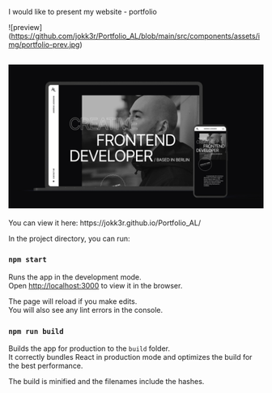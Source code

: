 I would like to present my website - portfolio 

![preview] (https://github.com/jokk3r/Portfolio_AL/blob/main/src/components/assets/img/portfolio-prev.jpg)

<br/>
  <img alt="preview" src="/src/components/assets/img/portfolio-prev.jpg" />
<br/>
<br/>
You can view it here: https://jokk3r.github.io/Portfolio_AL/

In the project directory, you can run:

### `npm start`

Runs the app in the development mode.<br />
Open [http://localhost:3000](http://localhost:3000) to view it in the browser.

The page will reload if you make edits.<br />
You will also see any lint errors in the console.

### `npm run build`

Builds the app for production to the `build` folder.<br />
It correctly bundles React in production mode and optimizes the build for the best performance.

The build is minified and the filenames include the hashes.<br />
